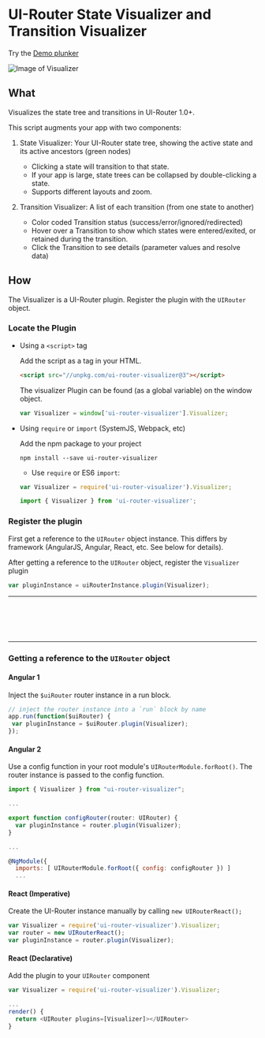 # UI-Router State Visualizer and Transition Visualizer

Try the [Demo plunker](http://plnkr.co/edit/MZ7ypavytxD1Ty1UHozo?p=info)

![Image of Visualizer](https://pbs.twimg.com/media/Cn7epJ_UMAAHWqu.jpg)

## What

Visualizes the state tree and transitions in UI-Router 1.0+.

This script augments your app with two components:

1) State Visualizer: Your UI-Router state tree, showing the active state and its active ancestors (green nodes)
   - Clicking a state will transition to that state.
   - If your app is large, state trees can be collapsed by double-clicking a state.
   - Supports different layouts and zoom. 

2) Transition Visualizer: A list of each transition (from one state to another)

   - Color coded Transition status (success/error/ignored/redirected)
   - Hover over a Transition to show which states were entered/exited, or retained during the transition.
   - Click the Transition to see details (parameter values and resolve data)

## How

The Visualizer is a UI-Router plugin.
Register the plugin with the `UIRouter` object.

### Locate the Plugin

-  Using a `<script>` tag

    Add the script as a tag in your HTML.

    ```html
    <script src="//unpkg.com/ui-router-visualizer@3"></script>
    ```
    
    The visualizer Plugin can be found (as a global variable) on the window object.
    
    ```js
    var Visualizer = window['ui-router-visualizer'].Visualizer;
    ```
    
-  Using `require` or `import` (SystemJS, Webpack, etc)

    Add the npm package to your project
    
    ```
    npm install --save ui-router-visualizer
    ```
    
    - Use `require` or ES6 `import`:
    
    ```js
    var Visualizer = require('ui-router-visualizer').Visualizer;
    ```
    
    ```js
    import { Visualizer } from 'ui-router-visualizer';
    ```

### Register the plugin

First get a reference to the `UIRouter` object instance.
This differs by framework (AngularJS, Angular, React, etc. See below for details).

After getting a reference to the `UIRouter` object, register the `Visualizer` plugin

```js
var pluginInstance = uiRouterInstance.plugin(Visualizer);
```

---

# &nbsp;

---

### Getting a reference to the `UIRouter` object

#### Angular 1

Inject the `$uiRouter` router instance in a run block.

```js
// inject the router instance into a `run` block by name
app.run(function($uiRouter) {
 var pluginInstance = $uiRouter.plugin(Visualizer);
});
```

#### Angular 2

Use a config function in your root module's `UIRouterModule.forRoot()`.
The router instance is passed to the config function.

```js
import { Visualizer } from "ui-router-visualizer";

...

export function configRouter(router: UIRouter) {  
  var pluginInstance = router.plugin(Visualizer);
}

...

@NgModule({
  imports: [ UIRouterModule.forRoot({ config: configRouter }) ]
  ...
```

#### React (Imperative)

    
Create the UI-Router instance manually by calling `new UIRouterReact();`

```js
var Visualizer = require('ui-router-visualizer').Visualizer;
var router = new UIRouterReact();
var pluginInstance = router.plugin(Visualizer);
```

#### React (Declarative)
    
Add the plugin to your `UIRouter` component

```js
var Visualizer = require('ui-router-visualizer').Visualizer;

...
render() {
  return <UIRouter plugins=[Visualizer]></UIRouter>
}
```
